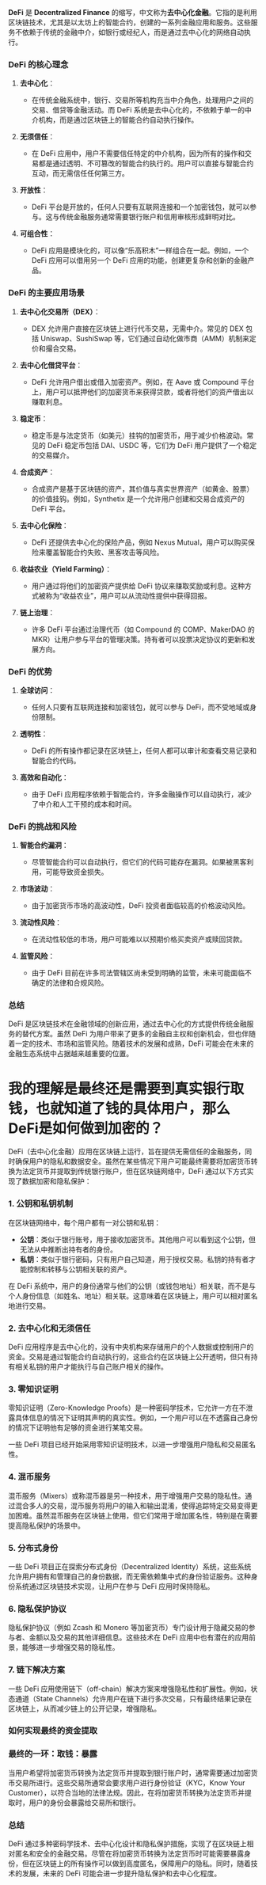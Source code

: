 **DeFi** 是 **Decentralized Finance** 的缩写，中文称为**去中心化金融**。它指的是利用区块链技术，尤其是以太坊上的智能合约，创建的一系列金融应用和服务。这些服务不依赖于传统的金融中介，如银行或经纪人，而是通过去中心化的网络自动执行。

### DeFi 的核心理念

1. **去中心化**：
   - 在传统金融系统中，银行、交易所等机构充当中介角色，处理用户之间的交易、借贷等金融活动。而 DeFi 系统是去中心化的，不依赖于单一的中介机构，而是通过区块链上的智能合约自动执行操作。
   
2. **无须信任**：
   - 在 DeFi 应用中，用户不需要信任特定的中介机构，因为所有的操作和交易都是通过透明、不可篡改的智能合约执行的。用户可以直接与智能合约互动，而无需信任任何第三方。

3. **开放性**：
   - DeFi 平台是开放的，任何人只要有互联网连接和一个加密钱包，就可以参与。这与传统金融服务通常需要银行账户和信用审核形成鲜明对比。

4. **可组合性**：
   - DeFi 应用是模块化的，可以像“乐高积木”一样组合在一起。例如，一个 DeFi 应用可以借用另一个 DeFi 应用的功能，创建更复杂和创新的金融产品。

### DeFi 的主要应用场景

1. **去中心化交易所（DEX）**：
   - DEX 允许用户直接在区块链上进行代币交易，无需中介。常见的 DEX 包括 Uniswap、SushiSwap 等，它们通过自动化做市商（AMM）机制来定价和撮合交易。

2. **去中心化借贷平台**：
   - DeFi 允许用户借出或借入加密资产。例如，在 Aave 或 Compound 平台上，用户可以抵押他们的加密货币来获得贷款，或者将他们的资产借出以赚取利息。

3. **稳定币**：
   - 稳定币是与法定货币（如美元）挂钩的加密货币，用于减少价格波动。常见的 DeFi 稳定币包括 DAI、USDC 等，它们为 DeFi 用户提供了一个稳定的交易媒介。

4. **合成资产**：
   - 合成资产是基于区块链的资产，其价值与真实世界资产（如黄金、股票）的价值挂钩。例如，Synthetix 是一个允许用户创建和交易合成资产的 DeFi 平台。

5. **去中心化保险**：
   - DeFi 还提供去中心化的保险产品，例如 Nexus Mutual，用户可以购买保险来覆盖智能合约失败、黑客攻击等风险。

6. **收益农业（Yield Farming）**：
   - 用户通过将他们的加密资产提供给 DeFi 协议来赚取奖励或利息。这种方式被称为“收益农业”，用户可以从流动性提供中获得回报。

7. **链上治理**：
   - 许多 DeFi 平台通过治理代币（如 Compound 的 COMP、MakerDAO 的 MKR）让用户参与平台的管理决策。持有者可以投票决定协议的更新和发展方向。

### DeFi 的优势

1. **全球访问**：
   - 任何人只要有互联网连接和加密钱包，就可以参与 DeFi，而不受地域或身份限制。

2. **透明性**：
   - DeFi 的所有操作都记录在区块链上，任何人都可以审计和查看交易记录和智能合约代码。

3. **高效和自动化**：
   - 由于 DeFi 应用程序依赖于智能合约，许多金融操作可以自动执行，减少了中介和人工干预的成本和时间。

### DeFi 的挑战和风险

1. **智能合约漏洞**：
   - 尽管智能合约可以自动执行，但它们的代码可能存在漏洞。如果被黑客利用，可能导致资金损失。

2. **市场波动**：
   - 由于加密货币市场的高波动性，DeFi 投资者面临较高的价格波动风险。

3. **流动性风险**：
   - 在流动性较低的市场，用户可能难以以预期价格买卖资产或赎回贷款。

4. **监管风险**：
   - 由于 DeFi 目前在许多司法管辖区尚未受到明确的监管，未来可能面临不确定的法律和合规风险。

### 总结

DeFi 是区块链技术在金融领域的创新应用，通过去中心化的方式提供传统金融服务的替代方案。虽然 DeFi 为用户带来了更多的金融自主权和创新机会，但也伴随着一定的技术、市场和监管风险。随着技术的发展和成熟，DeFi 可能会在未来的金融生态系统中占据越来越重要的位置。







# 我的理解是最终还是需要到真实银行取钱，也就知道了钱的具体用户，那么DeFi是如何做到加密的？



DeFi（去中心化金融）应用在区块链上运行，旨在提供无需信任的金融服务，同时确保用户的隐私和数据安全。虽然在某些情况下用户可能最终需要将加密货币转换为法定货币并提取到传统银行账户，但在区块链网络中，DeFi 通过以下方式实现了数据加密和隐私保护：

### 1. **公钥和私钥机制**

在区块链网络中，每个用户都有一对公钥和私钥：

- **公钥**：类似于银行账号，用于接收加密货币。其他用户可以看到这个公钥，但无法从中推断出持有者的身份。
- **私钥**：类似于银行密码，只有用户自己知道，用于授权交易。私钥的持有者才能控制和转移与公钥相关联的资产。

在 DeFi 系统中，用户的身份通常与他们的公钥（或钱包地址）相关联，而不是与个人身份信息（如姓名、地址）相关联。这意味着在区块链上，用户可以相对匿名地进行交易。

### 2. **去中心化和无须信任**

DeFi 应用程序是去中心化的，没有中央机构来存储用户的个人数据或控制用户的资金。交易是通过智能合约自动执行的，这些合约在区块链上公开透明，但只有持有相关私钥的用户才能执行与自己账户相关的操作。

### 3. **零知识证明**

零知识证明（Zero-Knowledge Proofs）是一种密码学技术，它允许一方在不泄露具体信息的情况下证明其声明的真实性。例如，一个用户可以在不透露自己身份的情况下证明他有足够的资金进行某笔交易。

一些 DeFi 项目已经开始采用零知识证明技术，以进一步增强用户隐私和交易匿名性。

### 4. **混币服务**

混币服务（Mixers）或称混币器是另一种技术，用于增强用户交易的隐私性。通过混合多人的交易，混币服务将用户的输入和输出混淆，使得追踪特定交易变得更加困难。虽然混币服务在区块链上使用，但它们常用于增加匿名性，特别是在需要提高隐私保护的场景中。

### 5. **分布式身份**

一些 DeFi 项目正在探索分布式身份（Decentralized Identity）系统，这些系统允许用户拥有和管理自己的身份数据，而无需依赖集中式的身份验证服务。这种身份系统通过区块链技术实现，让用户在参与 DeFi 应用时保持隐私。

### 6. **隐私保护协议**

隐私保护协议（例如 Zcash 和 Monero 等加密货币）专门设计用于隐藏交易的参与者、金额以及交易的其他详细信息。这些技术在 DeFi 应用中也有潜在的应用前景，能够进一步增强交易的隐私性。

### 7. **链下解决方案**

一些 DeFi 应用使用链下（off-chain）解决方案来增强隐私性和扩展性。例如，状态通道（State Channels）允许用户在链下进行多次交易，只有最终结果记录在区块链上，从而减少链上的公开记录，增强隐私。

### 如何实现最终的资金提取

### 最终的一环：取钱：**暴露**

当用户希望将加密货币转换为法定货币并提取到银行账户时，通常需要通过加密货币交易所进行。这些交易所通常会要求用户进行身份验证（KYC，Know Your Customer），以符合当地的法律法规。因此，在将加密货币转换为法定货币并提取时，用户的身份会暴露给交易所和银行。

### 总结

DeFi 通过多种密码学技术、去中心化设计和隐私保护措施，实现了在区块链上相对匿名和安全的金融交易。尽管在将加密货币转换为法定货币时可能需要暴露身份，但在区块链上的所有操作可以做到高度匿名，保障用户的隐私。同时，随着技术的发展，未来的 DeFi 可能会进一步提升隐私保护和去中心化程度。



